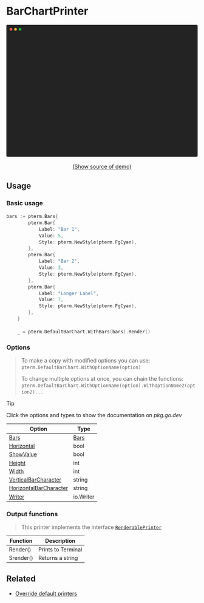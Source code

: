 # BarChartPrinter

<!--
Replace all of the following strings with the current printer.
     barchart BarChart BarChartPrinter DefaultBarChart
-->

![BarChartPrinter Example](https://raw.githubusercontent.com/pterm/pterm/master/_examples/barchart/animation.svg)

<p align="center"><a href="https://github.com/gozelle/pterm/blob/master/_examples/barchart/main.go" target="_blank">(Show source of demo)</a></p>

## Usage

### Basic usage

```go
bars := pterm.Bars{
		pterm.Bar{
			Label: "Bar 1",
			Value: 5,
			Style: pterm.NewStyle(pterm.FgCyan),
		},
		pterm.Bar{
			Label: "Bar 2",
			Value: 3,
			Style: pterm.NewStyle(pterm.FgCyan),
		},
		pterm.Bar{
			Label: "Longer Label",
			Value: 7,
			Style: pterm.NewStyle(pterm.FgCyan),
		},
	}

	_ = pterm.DefaultBarChart.WithBars(bars).Render()
```

### Options

> To make a copy with modified options you can use:
> `pterm.DefaultBarChart.WithOptionName(option)`
>
> To change multiple options at once, you can chain the functions:
> `pterm.DefaultBarChart.WithOptionName(option).WithOptionName2(option2)...`

> [!TIP]
> Click the options and types to show the documentation on _pkg.go.dev_

| Option                                                                                                     | Type                                                   |
| ---------------------------------------------------------------------------------------------------------- | ------------------------------------------------------ |
| [Bars](https://pkg.go.dev/github.com/gozelle/pterm#BarChartPrinter.Bars)                                     | [Bars](https://pkg.go.dev/github.com/gozelle/pterm#Bars) |
| [Horizontal](https://pkg.go.dev/github.com/gozelle/pterm#BarChartPrinter.Horizontal)                         | bool                                                   |
| [ShowValue](https://pkg.go.dev/github.com/gozelle/pterm#BarChartPrinter.ShowValue)                           | bool                                                   |
| [Height](https://pkg.go.dev/github.com/gozelle/pterm#BarChartPrinter.Height)                                 | int                                                    |
| [Width](https://pkg.go.dev/github.com/gozelle/pterm#BarChartPrinter.Width)                                   | int                                                    |
| [VerticalBarCharacter](https://pkg.go.dev/github.com/gozelle/pterm#BarChartPrinter.VerticalBarCharacter)     | string                                                 |
| [HorizontalBarCharacter](https://pkg.go.dev/github.com/gozelle/pterm#BarChartPrinter.HorizontalBarCharacter) | string                                                 |
| [Writer](https://pkg.go.dev/github.com/gozelle/pterm#BarChartPrinter.WithWriter)                             | io.Writer                                              |

### Output functions

<!-- Remove comment of the correct interface -->

<!--
> This printer implements the interface [`TextPrinter`](https://github.com/gozelle/pterm/blob/master/interface_text_printer.go)

|Function|Description|
|------|---------|
|Sprint(a ...interface{})|Returns a string|
|Sprintln(a ...interface{})|Returns a string with a new line at the end|
|Sprintf(format string, a ...interface{})|Returns a string, formatted according to a format specifier|
|Print(a ...interface{})|Prints to the terminal|
|Println(a ...interface{})|Prints to the terminal with a new line at the end|
|Printf(format string, a ...interface{})|Prints to the terminal, formatted according to a format specifier|
-->

> This printer implements the interface [`RenderablePrinter`](https://github.com/gozelle/pterm/blob/master/interface_renderable_printer.go)

| Function  | Description        |
| --------- | ------------------ |
| Render()  | Prints to Terminal |
| Srender() | Returns a string   |

<!--
> This printer implements the interface [`LivePrinter`](https://github.com/gozelle/pterm/blob/master/interface_live_printer.go)

|Function|Description|
|------|---------|
|Start()|Returns itself and possible errors|
|Stop()|Returns itself and possible errors|
|GenericStart()|Returns the started LivePrinter and possible errors|
|GenericStop()|Returns the stopped LivePrinter and possible errors|

> [!NOTE]
> The generic start and stop methods are only used to implement the printer into the interface.
> Use the normal `Start()` and `Stop()` methods if possible.
-->

## Related

- [Override default printers](docs/customizing/override-default-printer.md)
